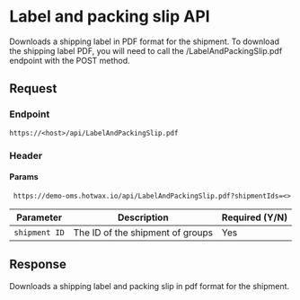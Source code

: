 # Label and packing slip API

Downloads a shipping label in PDF format for the shipment. To download the shipping label PDF, you will need to call the /LabelAndPackingSlip.pdf endpoint with the POST method.

## Request

### Endpoint

`https://<host>/api/LabelAndPackingSlip.pdf`

### Header

#### Params 

```
 https://demo-oms.hotwax.io/api/LabelAndPackingSlip.pdf?shipmentIds=<>
```

| Parameter        | Description                                               | Required (Y/N) |
|------------------|-----------------------------------------------------------|----------------|
| `shipment ID`    | The ID of the shipment of groups                          | Yes            |


## Response

Downloads a shipping label and packing slip in pdf format for the shipment. 
